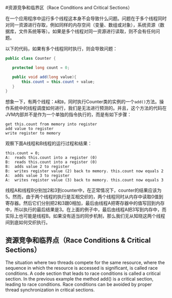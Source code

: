 
#资源竞争和临界区（Race Conditions and Critical Sections）

在一个应用程序中运行多个线程这本身不会导致什么问题。问题在于多个线程同时对同一资源进行存取，例如同样的内存空间（变量、数组或对象），系统资源（数据库，文件系统等等）。如果是多个线程对同一资源进行读取，则不会有任何问题。

以下的代码，如果有多个线程同时执行，则会导致问题：

```Java
public class Counter {

   protected long count = 0;

   public void add(long value){
       this.count = this.count + value;
   }
}
```

想象一下，有两个线程：`A`和`B`，同时执行Counter类的实例的一个`add()`方法。操作系统中的线程调度如何进行，我们是无法进行预测的。并且，这个方法的代码在JVM内部并不是作为一个单独的指令执行的，而是有如下步骤：

```
get this.count from memory into register
add value to register
write register to memory
```

观察下面A线程和B线程的运行过程和结果：

```
this.count = 0;
A:  reads this.count into a register (0)
B:  reads this.count into a register (0)
B:  adds value 2 to register
B:  writes register value (2) back to memory. this.count now equals 2
A:  adds value 3 to register
A:  writes register value (3) back to memory. this.count now equals 3
 ```
 
 线程A和线程B分别加2和3到counter中，在正常情况下，counter的结果应该为5。然而，由于两个线程的执行是互相交织的，两个线程同时从内存中读取0值到寄存器。然后它们分别把2和3跟0相加，最后由线程A把寄存器中的值写回到内存中，所以执行的最后结果是3。在上面的例子中，最后由线程A把3写到内存中，而实际上也可能是线程B。如果没有适当的同步机制，那么我们无从知晓这两个线程间到底如何交织执行。
 


## 资源竞争和临界点（Race Conditions & Critical Sections）

The situation where two threads compete for the same resource, where the sequence in which the resource is accessed is significant, is called race conditions. A code section that leads to race conditions is called a critical section. In the previous example the method add() is a critical section, leading to race conditions. Race conditions can be avoided by proper thread synchronization in critical sections.

